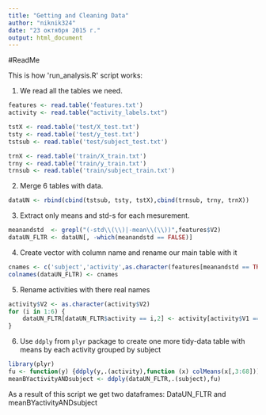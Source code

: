 ```yaml
---
title: "Getting and Cleaning Data"
author: "niknik324"
date: "23 октября 2015 г."
output: html_document
---
```


#ReadMe

This is how 'run_analysis.R' script works:

1. We read all the tables we need.

```r
features <- read.table('features.txt')
activity <- read.table("activity_labels.txt")

tstX <- read.table('test/X_test.txt')
tsty <- read.table('test/y_test.txt')
tstsub <- read.table('test/subject_test.txt')

trnX <- read.table('train/X_train.txt')
trny <- read.table('train/y_train.txt')
trnsub <- read.table('train/subject_train.txt')
```

2. Merge 6 tables with data.

```r
dataUN <- rbind(cbind(tstsub, tsty, tstX),cbind(trnsub, trny, trnX))
```

3.  Extract only means and std-s for each mesurement.

```r
meanandstd  <- grepl("(-std\\(\\)|-mean\\(\\))",features$V2)
dataUN_FLTR <- dataUN[, -which(meanandstd == FALSE)]
```

4. Create vector with column name and rename our main table with it

```r
cnames <- c('subject','activity',as.character(features[meanandstd == TRUE,2]))
colnames(dataUN_FLTR) <- cnames
```

5. Rename activities with there real names

```r
activity$V2 <- as.character(activity$V2)
for (i in 1:6) {
    dataUN_FLTR[dataUN_FLTR$activity == i,2] <- activity[activity$V1 == i,2]
}
```

6. Use `ddply` from `plyr` package to create one more tidy-data table with means by each activity grouped by subject 

```r
library(plyr)
fu <- function(y) {ddply(y,.(activity),function (x) colMeans(x[,3:68]))}
meanBYactivityANDsubject <- ddply(dataUN_FLTR,.(subject),fu)
```



As a result of this script we get two dataframes: DataUN_FLTR and meanBYactivityANDsubject